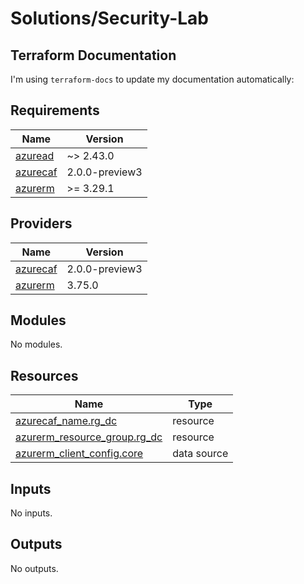 # Solutions/Security-Lab

## Terraform Documentation

I'm using `terraform-docs` to update my documentation automatically:

<!-- BEGIN_TF_DOCS -->
## Requirements

| Name | Version |
|------|---------|
| <a name="requirement_azuread"></a> [azuread](#requirement\_azuread) | ~> 2.43.0 |
| <a name="requirement_azurecaf"></a> [azurecaf](#requirement\_azurecaf) | 2.0.0-preview3 |
| <a name="requirement_azurerm"></a> [azurerm](#requirement\_azurerm) | >= 3.29.1 |

## Providers

| Name | Version |
|------|---------|
| <a name="provider_azurecaf"></a> [azurecaf](#provider\_azurecaf) | 2.0.0-preview3 |
| <a name="provider_azurerm"></a> [azurerm](#provider\_azurerm) | 3.75.0 |

## Modules

No modules.

## Resources

| Name | Type |
|------|------|
| [azurecaf_name.rg_dc](https://registry.terraform.io/providers/aztfmod/azurecaf/2.0.0-preview3/docs/resources/name) | resource |
| [azurerm_resource_group.rg_dc](https://registry.terraform.io/providers/hashicorp/azurerm/latest/docs/resources/resource_group) | resource |
| [azurerm_client_config.core](https://registry.terraform.io/providers/hashicorp/azurerm/latest/docs/data-sources/client_config) | data source |

## Inputs

No inputs.

## Outputs

No outputs.
<!-- END_TF_DOCS -->
